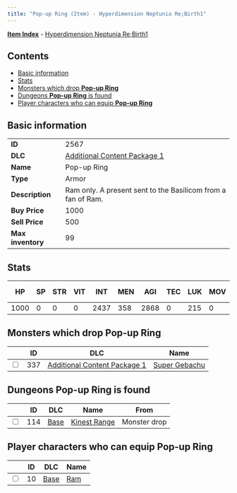 ```yaml
---
title: "Pop-up Ring (Item) - Hyperdimension Neptunia Re;Birth1"
---
```


[**Item Index**](/neptunia/rb1/item/index.html) - [Hyperdimension Neptunia Re;Birth1](/neptunia/rb1)

## Contents

- [Basic information](#basic-information)
- [Stats](#stats)
- [Monsters which drop **Pop-up Ring**](#monsters-which-drop-pop-up-ring)
- [Dungeons **Pop-up Ring** is found](#dungeons-pop-up-ring-is-found)
- [Player characters who can equip **Pop-up Ring**](#player-characters-who-can-equip-pop-up-ring)

## Basic information

|   |   |
| -- | -- |
| **ID** | 2567 |
| **DLC** | [Additional Content Package 1](/neptunia/rb1/dlc/10-pack1.html) |
| **Name** | Pop-up Ring |
| **Type** | Armor |
| **Description** | Ram only. A present sent to the Basilicom from a fan of Ram. |
| **Buy Price** | 1000 |
| **Sell Price** | 500 |
| **Max inventory** | 99 |


## Stats

| HP | SP | STR | VIT | INT | MEN | AGI | TEC | LUK | MOV | Fire res. | Ice res. | Wind res. | Lightning res. |
| -- | -- | --- | --- | --- | --- | --- | --- | --- | --- | --------- | -------- | --------- | -------------- |
| 1000 | 0 | 0 | 0 | 2437 | 358 | 2868 | 0 | 215 | 0 | 0 | 0 | 0 | 0 |


## Monsters which drop **Pop-up Ring**

|    | ID | DLC | Name |
| -- | -- | --- | ---- |
| <input type="checkbox" id="rb1-monster-10-337" class="trackbox" /> | 337 | [Additional Content Package 1](/neptunia/rb1/dlc/10-pack1.html) | [Super Gebachu](/neptunia/rb1/monster/10-337-super-gebachu.html) |


## Dungeons **Pop-up Ring** is found

|    | ID | DLC | Name | From |
| -- | -- | --- | ---- | ---- |
| <input type="checkbox" id="rb1-dungeon-1-114" class="trackbox" /> | 114 | [Base](/neptunia/rb1/dlc/1-base.html) | [Kinest Range](/neptunia/rb1/dungeon/1-114-kinest-range.html) | Monster drop |


## Player characters who can equip **Pop-up Ring**

|    | ID | DLC | Name |
| -- | -- | --- | ---- |
| <input type="checkbox" id="rb1-player-1-10" class="trackbox" /> | 10 | [Base](/neptunia/rb1/dlc/1-base.html) | [Ram](/neptunia/rb1/player/1-10-ram.html) |

